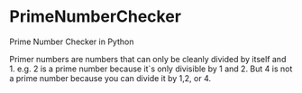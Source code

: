 # PrimeNumberChecker
Prime Number Checker in Python

Primer numbers are numbers that can only be cleanly divided by itself and 1. 
e.g. 2 is a prime number because it`s only divisible by 1 and 2. But 4 is not a prime number because you can divide it by 1,2, or 4.
